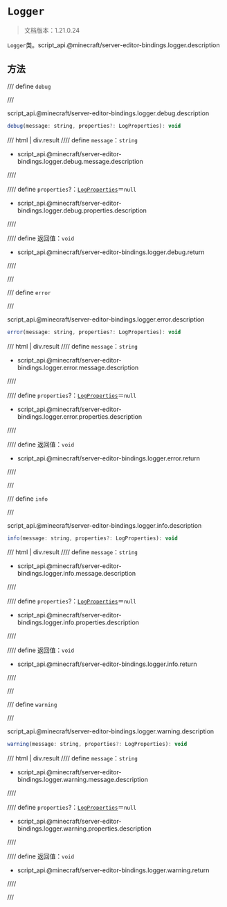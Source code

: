 # `Logger`

> 文档版本：1.21.0.24

`Logger`类。script_api.@minecraft/server-editor-bindings.logger.description

## 方法

/// define
`debug`


///

script_api.@minecraft/server-editor-bindings.logger.debug.description

```js
debug(message: string, properties?: LogProperties): void
```

/// html | div.result
//// define
`message`：`string`

- script_api.@minecraft/server-editor-bindings.logger.debug.message.description


////

//// define
`properties`?：[`LogProperties`](./logproperties.md)＝`null`

- script_api.@minecraft/server-editor-bindings.logger.debug.properties.description


////

//// define
返回值：`void`

- script_api.@minecraft/server-editor-bindings.logger.debug.return


////

///


/// define
`error`


///

script_api.@minecraft/server-editor-bindings.logger.error.description

```js
error(message: string, properties?: LogProperties): void
```

/// html | div.result
//// define
`message`：`string`

- script_api.@minecraft/server-editor-bindings.logger.error.message.description


////

//// define
`properties`?：[`LogProperties`](./logproperties.md)＝`null`

- script_api.@minecraft/server-editor-bindings.logger.error.properties.description


////

//// define
返回值：`void`

- script_api.@minecraft/server-editor-bindings.logger.error.return


////

///


/// define
`info`


///

script_api.@minecraft/server-editor-bindings.logger.info.description

```js
info(message: string, properties?: LogProperties): void
```

/// html | div.result
//// define
`message`：`string`

- script_api.@minecraft/server-editor-bindings.logger.info.message.description


////

//// define
`properties`?：[`LogProperties`](./logproperties.md)＝`null`

- script_api.@minecraft/server-editor-bindings.logger.info.properties.description


////

//// define
返回值：`void`

- script_api.@minecraft/server-editor-bindings.logger.info.return


////

///


/// define
`warning`


///

script_api.@minecraft/server-editor-bindings.logger.warning.description

```js
warning(message: string, properties?: LogProperties): void
```

/// html | div.result
//// define
`message`：`string`

- script_api.@minecraft/server-editor-bindings.logger.warning.message.description


////

//// define
`properties`?：[`LogProperties`](./logproperties.md)＝`null`

- script_api.@minecraft/server-editor-bindings.logger.warning.properties.description


////

//// define
返回值：`void`

- script_api.@minecraft/server-editor-bindings.logger.warning.return


////

///

